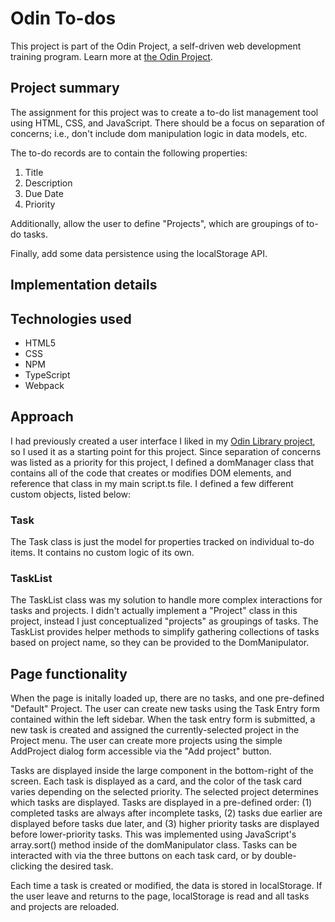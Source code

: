 # Odin To-dos
This project is part of the Odin Project, a self-driven web development training program. Learn more at [the Odin Project](https://theodinproject.com).

## Project summary
The assignment for this project was to create a to-do list management tool using HTML, CSS, and JavaScript. There should be a focus on separation of concerns; i.e., don't include dom manipulation logic in data models, etc. 

The to-do records are to contain the following properties: 
1. Title
2. Description
3. Due Date
4. Priority

Additionally, allow the user to define "Projects", which are groupings of to-do tasks. 

Finally, add some data persistence using the localStorage API.

## Implementation details

## Technologies used
* HTML5
* CSS
* NPM
* TypeScript
* Webpack

## Approach
I had previously created a user interface I liked in my [Odin Library project](https://github.com/justonhart/odin-library), so I used it as a starting point for this project. Since separation of concerns was listed as a priority for this project, I defined a domManager class that contains all of the code that creates or modifies DOM elements, and reference that class in my main script.ts file. I defined a few different custom objects, listed below:

### Task
The Task class is just the model for properties tracked on individual to-do items. It contains no custom logic of its own.

### TaskList
The TaskList class was my solution to handle more complex interactions for tasks and projects. I didn't actually implement a "Project" class in this project, instead I just conceptualized "projects" as groupings of tasks. The TaskList provides helper methods to simplify gathering collections of tasks based on project name, so they can be provided to the DomManipulator.

## Page functionality
When the page is initally loaded up, there are no tasks, and one pre-defined "Default" Project. The user can create new tasks using the Task Entry form contained within the left sidebar. When the task entry form is submitted, a new task is created and assigned the currently-selected project in the Project menu. The user can create more projects using the simple AddProject dialog form accessible via the "Add project" button.

Tasks are displayed inside the large component in the bottom-right of the screen. Each task is displayed as a card, and the color of the task card varies depending on the selected priority. The selected project determines which tasks are displayed. Tasks are displayed in a pre-defined order: (1) completed tasks are always after incomplete tasks, (2) tasks due earlier are displayed before tasks due later, and (3) higher priority tasks are displayed before lower-priority tasks. This was implemented using JavaScript's array.sort() method inside of the domManipulator class. Tasks can be interacted with via the three buttons on each task card, or by double-clicking the desired task.

Each time a task is created or modified, the data is stored in localStorage. If the user leave and returns to the page, localStorage is read and all tasks and projects are reloaded.
